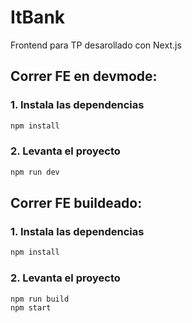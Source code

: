 # ItBank

Frontend para TP desarollado con Next.js

## Correr FE en devmode:

### 1. Instala las dependencias

```bash
npm install
```

### 2. Levanta el proyecto

```bash
npm run dev
```

## Correr FE buildeado:

### 1. Instala las dependencias

```bash
npm install
```

### 2. Levanta el proyecto

```bash
npm run build
npm start
```
